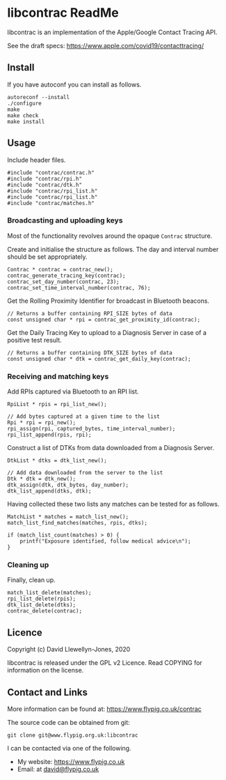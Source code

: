 # libcontrac ReadMe

libcontrac is an implementation of the Apple/Google Contact Tracing API.

See the draft specs: https://www.apple.com/covid19/contacttracing/

## Install

If you have autoconf you can install as follows.

```
autoreconf --install
./configure
make
make check
make install
```

## Usage

Include header files.
```
#include "contrac/contrac.h"
#include "contrac/rpi.h"
#include "contrac/dtk.h"
#include "contrac/rpi_list.h"
#include "contrac/rpi_list.h"
#include "contrac/matches.h"
```

### Broadcasting and uploading keys

Most of the functionality revolves around the opaque `Contrac` structure.

Create and initialise the structure as follows. The day and interval number
should be set appropriately.

```
Contrac * contrac = contrac_new();
contrac_generate_tracing_key(contrac);
contrac_set_day_number(contrac, 23);
contrac_set_time_interval_number(contrac, 76);
```

Get the Rolling Proximity Identifier for broadcast in Bluetooth beacons.
```
// Returns a buffer containing RPI_SIZE bytes of data
const unsigned char * rpi = contrac_get_proximity_id(contrac);
```

Get the Daily Tracing Key to upload to a Diagnosis Server in case of a positive
test result.
```
// Returns a buffer containing DTK_SIZE bytes of data
const unsigned char * dtk = contrac_get_daily_key(contrac);
```

### Receiving and matching keys

Add RPIs captured via Bluetooth to an RPI list.
```
RpiList * rpis = rpi_list_new();

// Add bytes captured at a given time to the list
Rpi * rpi = rpi_new();
rpi_assign(rpi, captured_bytes, time_interval_number);
rpi_list_append(rpis, rpi);
```

Construct a list of DTKs from data downloaded from a Diagnosis Server.
```
DtkList * dtks = dtk_list_new();

// Add data downloaded from the server to the list
Dtk * dtk = dtk_new();
dtk_assign(dtk, dtk_bytes, day_number);
dtk_list_append(dtks, dtk);
```

Having collected these two lists any matches can be tested for as follows. 

```
MatchList * matches = match_list_new();
match_list_find_matches(matches, rpis, dtks);

if (match_list_count(matches) > 0) {
	printf("Exposure identified, follow medical advice\n");
}
```

### Cleaning up

Finally, clean up.
```
match_list_delete(matches);
rpi_list_delete(rpis);
dtk_list_delete(dtks);
contrac_delete(contrac);
```

## Licence

Copyright (c) David Llewellyn-Jones, 2020

libcontrac is released under the GPL v2 Licence. Read COPYING for information on the license.

## Contact and Links

More information can be found at: https://www.flypig.co.uk/contrac

The source code can be obtained from git:
```
git clone git@www.flypig.org.uk:libcontrac
```

I can be contacted via one of the following.

 * My website: https://www.flypig.co.uk
 * Email: at david@flypig.co.uk

